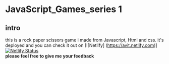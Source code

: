 ﻿# JavaScript_Games_series 1
 ## intro
 
 this is a rock paper scissors game i made from Javascript, Html and css. 
 it's deployed and you can check it out on [![Netlify] (https://avit.netlify.com)]<br>
 [![Netlify Status](https://api.netlify.com/api/v1/badges/db1883c0-85e9-467e-8fbd-97b23560cf18/deploy-status)](https://app.netlify.com/sites/avit/deploys)<br>
 __please feel free to give me your feedback__

